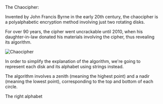 The Chaocipher: 

Invented by John Francis Byrne in the early 20th century, the chaocipher is a polyalphabetic encryption method involving just two rotating disks. 

For over 90 years, the cipher went uncrackable until 2010, when his daughter-in-law donated his materials involving the cipher, thus revealing its algorithm. 

![Chaocipher](https://miro.medium.com/v2/resize:fit:878/0*edlm8IWNzfmw9nIm.png)

In order to simplify the explanation of the algorithm, we're going to represent each disk and its alphabet using strings instead. 

The algorithm involves a zenith (meaning the highest point) and a nadir (meaning the lowest point), corresponding to the top and bottom of each circle. 

The right alphabet 


